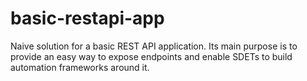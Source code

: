 # basic-restapi-app
Naive solution for a basic REST API application. Its main purpose is to provide an easy way to expose endpoints and enable SDETs to build automation frameworks around it.
